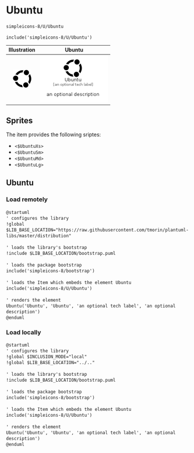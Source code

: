 # Ubuntu


```text
simpleicons-8/U/Ubuntu
```

```text
include('simpleicons-8/U/Ubuntu')
```



| Illustration | Ubuntu |
| :---: | :---: |
| ![illustration for Illustration](../../simpleicons-8/U/Ubuntu.png) | ![illustration for Ubuntu](../../simpleicons-8/U/Ubuntu.Local.png) |



## Sprites
The item provides the following sriptes:

- `<$UbuntuXs>`
- `<$UbuntuSm>`
- `<$UbuntuMd>`
- `<$UbuntuLg>`





## Ubuntu

### Load remotely
```plantuml
@startuml
' configures the library
!global $LIB_BASE_LOCATION="https://raw.githubusercontent.com/tmorin/plantuml-libs/master/distribution"

' loads the library's bootstrap
!include $LIB_BASE_LOCATION/bootstrap.puml

' loads the package bootstrap
include('simpleicons-8/bootstrap')

' loads the Item which embeds the element Ubuntu
include('simpleicons-8/U/Ubuntu')

' renders the element
Ubuntu('Ubuntu', 'Ubuntu', 'an optional tech label', 'an optional description')
@enduml
```

### Load locally
```plantuml
@startuml
' configures the library
!global $INCLUSION_MODE="local"
!global $LIB_BASE_LOCATION="../.."

' loads the library's bootstrap
!include $LIB_BASE_LOCATION/bootstrap.puml

' loads the package bootstrap
include('simpleicons-8/bootstrap')

' loads the Item which embeds the element Ubuntu
include('simpleicons-8/U/Ubuntu')

' renders the element
Ubuntu('Ubuntu', 'Ubuntu', 'an optional tech label', 'an optional description')
@enduml
```

